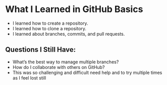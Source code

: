 # What I Learned in GitHub Basics
- I learned how to create a repository.
- I learned how to clone a repository.
- I learned about branches, commits, and pull requests.

## Questions I Still Have:
- What’s the best way to manage multiple branches?
- How do I collaborate with others on GitHub?
- This was so challenging and difficult need help and to try multiple times as I feel lost still
